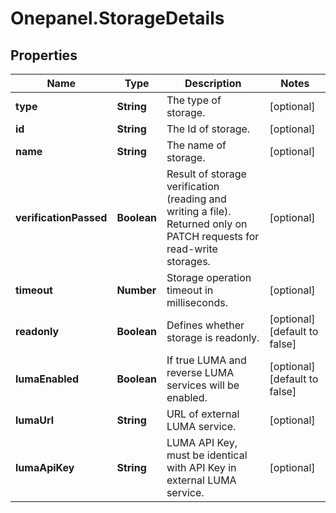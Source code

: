 # Onepanel.StorageDetails

## Properties
Name | Type | Description | Notes
------------ | ------------- | ------------- | -------------
**type** | **String** | The type of storage. | [optional] 
**id** | **String** | The Id of storage. | [optional] 
**name** | **String** | The name of storage. | [optional] 
**verificationPassed** | **Boolean** | Result of storage verification (reading and writing a file). Returned only on PATCH requests for read-write storages. | [optional] 
**timeout** | **Number** | Storage operation timeout in milliseconds. | [optional] 
**readonly** | **Boolean** | Defines whether storage is readonly. | [optional] [default to false]
**lumaEnabled** | **Boolean** | If true LUMA and reverse LUMA services will be enabled. | [optional] [default to false]
**lumaUrl** | **String** | URL of external LUMA service. | [optional] 
**lumaApiKey** | **String** | LUMA API Key, must be identical with API Key in external LUMA service. | [optional] 


